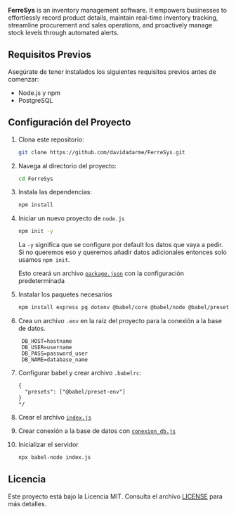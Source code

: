 **FerreSys** is an inventory management software. It empowers businesses to effortlessly record product details, maintain real-time inventory tracking, streamline procurement and sales operations, and proactively manage stock levels through automated alerts.

## Requisitos Previos

Asegúrate de tener instalados los siguientes requisitos previos antes de comenzar:

- Node.js y npm
- PostgreSQL

## Configuración del Proyecto

1. Clona este repositorio:

   ```bash
   git clone https://github.com/davidadarme/FerreSys.git
   ```
2. Navega al directorio del proyecto:

   ```bash
   cd FerreSys
   ```

3. Instala las dependencias:

   ```bash
   npm install
   ```

4. Iniciar un nuevo proyecto de `node.js`

   ```bash
   npm init -y
   ```

   La `-y` significa que se configure por default los datos que vaya a pedir. Si no queremos eso y queremos añadir datos adicionales
   entonces solo usamos `npm init`.

   Esto creará un archivo [`package.json`](Backend-FerreSys/package.json) con la configuración predeterminada

5. Instalar los paquetes necesarios
  
    ```bash
    npm install express pg dotenv @babel/core @babel/node @babel/preset-env
    ```

6. Crea un archivo `.env` en la raíz del proyecto para la conexión a la base de datos.

   ```
    DB_HOST=hostname
    DB_USER=username
    DB_PASS=password_user
    DB_NAME=database_name
   ```
   
7. Configurar babel y crear archivo `.babelrc`:
  
    ```/*
    {
      "presets": ["@babel/preset-env"]
    }
    */
    ```
    
8. Crear el archivo [`index.js`](Backend-FerreSys/index.js)

9. Crear conexión a la base de datos con [`conexion_db.js`](Backend-FerreSys/conexion_db.js)

10. Inicializar el servidor
    ```bash
    npx babel-node index.js
    ```

## Licencia

Este proyecto está bajo la Licencia MIT. Consulta el archivo [LICENSE](LICENSE) para más detalles.
